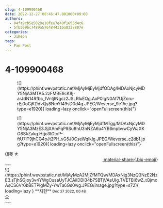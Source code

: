 ```yaml
---
slug: 4-109900468
date: 2022-12-27 00:46:47.801000+09:00
authors:
  - 04fa9cb5e5028e10fee7e48f1655d4c6
  - 5fb309bc7489a576484431ba8338807e
categories:
  - Jiheon
tags:
  - Fan Post
---
```


# 4-109900468

<div class="post-container" markdown="1">
<div class="content-container md-sidebar__scrollwrap" markdown="1">


<figure markdown="1">
![](https://phinf.wevpstatic.net/MjAyMjEyMjdfODAg/MDAxNjcyMDY5NjA3MTA5.2zFMBE9cK8j-arJdN14Rfbc_IVntjINgcz2JSLRIuEQg.AxP0IgN0Af7UjZoru-rEj0oGjKDdvQy8NmYf49sD0d4g.JPEG/Weverse_9e15e.jpg?type=e1920){ loading=lazy onclick="openFullscreen(this)"}
</figure>

<figure markdown="1">
![](https://phinf.wevpstatic.net/MjAyMjEyMjdfMTgg/MDAxNjcyMDY5NjA3MzE3.SjXAmFqP9Su8hU3nNZA6u4YB6mpbvwCyWJXKO8SkZakg.Htjo3IGtoP-ftU7iT9jhCG4oJt2PH_vG5J0CseWqlkIg.JPEG/Weverse_c2db1.jpg?type=e1920){ loading=lazy onclick="openFullscreen(this)"}
</figure>
데헷 ☆

</div>
</div>

<div style="text-align: right;" markdown="1">
<a href="https://weverse.io/fromis9/fanpost/4-109900468" style="text-align: right;">:material-share:{.big-emoji}</a>
</div>
---

<div class="comments-container md-sidebar__scrollwrap" markdown="1">
<div class="comment" markdown="1">
<div class='id-container' markdown="1">
![](https://phinf.wevpstatic.net/MjAyMzA2MjZfMTQw/MDAxNjg3NzQ3NzE2NzE3.sTjhSGjoy3v4YWgOusaUyTJCAiIDDI34b7SBTjVAeUIg.TVETBI6wZ_tQjmoAsCS6Vr6bBETPlgMZy-YwTa6Gs0wg.JPEG/image.jpg?type=s72){ loading=lazy }
**<span class="artist">지헌</span>** <small>Dec 27 2022, 00:48</small><br>
</div>
<div class='comment-body' markdown="1">
오
</div>
</div>
</div>
---

